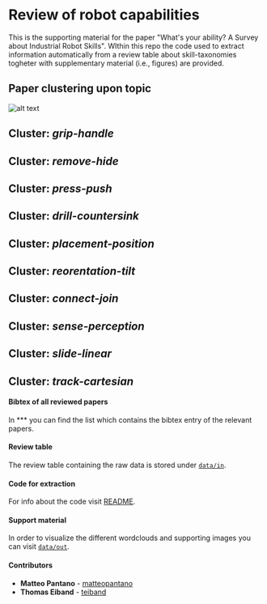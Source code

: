 # Review of robot capabilities

This is the supporting material for the paper "What's your ability? A Survey about Industrial Robot Skills". WIthin this repo the code used to extract information automatically from a review table about skill-taxonomies togheter with supplementary material (i.e., figures) are provided. 


## Paper clustering upon topic

![alt text](https://github.com/teiband/industrial-skill-review/blob/main/data/out/knnClusteringWords10_ALL.png?raw=true)

## Cluster: *grip-handle*

## Cluster: *remove-hide*

## Cluster: *press-push*

## Cluster: *drill-countersink*

## Cluster: *placement-position*

## Cluster: *reorentation-tilt*

## Cluster: *connect-join*

## Cluster: *sense-perception*

## Cluster: *slide-linear*

## Cluster: *track-cartesian*

#### **Bibtex of all reviewed papers**

In *** you can find the list which contains the bibtex entry of the relevant papers.

#### **Review table**

The review table containing the raw data is stored under [`data/in`](data/in/).

#### **Code for extraction**

For info about the code visit [README](src/README.md).

#### **Support material**

In order to visualize the different wordclouds and supporting images you can visit [`data/out`](data/out/).

#### **Contributors**

* **Matteo Pantano** - [matteopantano](https://github.com/matteopantano)
* **Thomas Eiband** - [teiband](https://github.com/matteopantano)